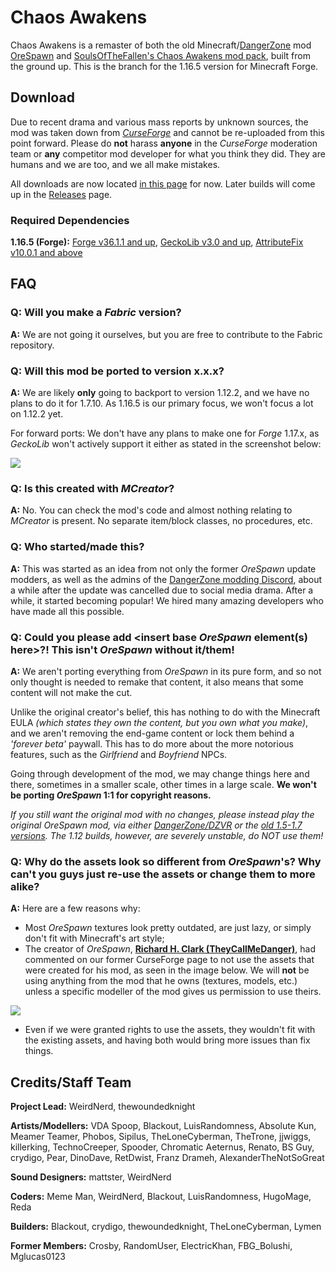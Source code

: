 # Chaos Awakens
Chaos Awakens is a remaster of both the old Minecraft/[DangerZone](http://dangerzonegame.net/) mod [OreSpawn](https://www.dangerzonegame.net/dz-21-mods.html) and [SoulsOfTheFallen's Chaos Awakens mod pack](https://web.archive.org/web/20180314164908/http://www.dangerzonegame.net/mods.html), built from the ground up. This is the branch for the 1.16.5 version for Minecraft Forge.

## Download
Due to recent drama and various mass reports by unknown sources, the mod was taken down from [*CurseForge*](https://www.curseforge.com/minecraft/mc-mods) and cannot be re-uploaded from this point forward. Please do **not** harass **anyone** in the *CurseForge* moderation team or **any** competitor mod developer for what you think they did. They are humans and we are too, and we all make mistakes.

All downloads are now located [in this page](https://chaosawakens.github.io/downloads.html) for now. Later builds will come up in the [Releases](https://github.com/Chaos-Awakens-Mod-Team/ChaosAwakens/releases/) page.

### Required Dependencies
**1.16.5 (Forge):** [Forge v36.1.1 and up](https://files.minecraftforge.net/net/minecraftforge/forge/index_1.16.5.html), [GeckoLib v3.0 and up](https://www.curseforge.com/minecraft/mc-mods/geckolib/files/all?filter-game-version=1738749986%3a70886), [AttributeFix v10.0.1 and above](https://www.curseforge.com/minecraft/mc-mods/attributefix/files/all?filter-game-version=1738749986%3a70886)

## FAQ
### Q: Will you make a *Fabric* version?
**A:** We are not going it ourselves, but you are free to contribute to the Fabric repository.

### Q: Will this mod be ported to version x.x.x?
**A:** We are likely **only** going to backport to version 1.12.2, and we have no plans to do it for 1.7.10. As 1.16.5 is our primary focus, we won't focus a lot on 1.12.2 yet.

For forward ports: We don't have any plans to make one for *Forge* 1.17.x, as *GeckoLib* won't actively support it either as stated in the screenshot below:

![](https://cdn.discordapp.com/attachments/816631663278686228/868465813135441940/unknown.png)

### Q: Is this created with *MCreator*?
**A:** No. You can check the mod's code and almost nothing relating to *MCreator* is present. No separate item/block classes, no procedures, etc.

### Q: Who started/made this?
**A:** This was started as an idea from not only the former *OreSpawn* update modders, as well as the admins of the [DangerZone modding Discord](https://discord.gg/hs6FJEDtMd), about a while after the update was cancelled due to social media drama. After a while, it started becoming popular! We hired many amazing developers who have made all this possible.

### Q: Could you please add \<insert base *OreSpawn* element(s) here\>?! This isn't *OreSpawn* without it/them!
**A:** We aren't porting everything from *OreSpawn* in its pure form, and so not only thought is needed to remake that content, it also means that some content will not make the cut.

Unlike the original creator's belief, this has nothing to do with the Minecraft EULA *(which states they own the content, but you own what you make)*, and we aren't removing the end-game content or lock them behind a *'forever beta'* paywall. This has to do more about the more notorious features, such as the *Girlfriend* and *Boyfriend* NPCs.

Going through development of the mod, we may change things here and there, sometimes in a smaller scale, other times in a large scale. __We won't be porting *OreSpawn* 1:1 for copyright reasons.__

_If you still want the original mod with no changes, please instead play the original *OreSpawn* mod, via either [*DangerZone*/*DZVR*](https://www.dangerzonegame.net/dz-21-mods.html) or the [old 1.5-1.7 versions](https://dangerzone-archive.weebly.com/orespawn.html). *The 1.12 builds, however, are severely unstable, do NOT use them!*_

### Q: Why do the assets look so different from *OreSpawn*'s? Why can't you guys just re-use the assets or change them to more alike?
**A:** Here are a few reasons why:
- Most *OreSpawn* textures look pretty outdated, are just lazy, or simply don't fit with Minecraft's art style;
- The creator of *OreSpawn*, [**Richard H. Clark (TheyCallMeDanger)**](https://www.youtube.com/channel/UC_Tsf31uosncmWCICYO52Dw), had commented on our former CurseForge page to not use the assets that were created for his mod, as seen in the image below. We will **not** be using anything from the mod that he owns (textures, models, etc.) unless a specific modeller of the mod gives us permission to use theirs.

![](https://cdn.discordapp.com/attachments/836006424781914154/846513645580189706/unknown.png)
- Even if we were granted rights to use the assets, they wouldn't fit with the existing assets, and having both would bring more issues than fix things.

## Credits/Staff Team
**Project Lead:** WeirdNerd, thewoundedknight

**Artists/Modellers:** VDA Spoop, Blackout, LuisRandomness, Absolute Kun, Meamer Teamer, Phobos, Sipilus, TheLoneCyberman, TheTrone, jjwiggs, killerking, TechnoCreeper, Spooder, Chromatic Aeternus, Renato, BS Guy, crydigo, Pear, DinoDave, RetDwist, Franz Drameh, AlexanderTheNotSoGreat

**Sound Designers:** mattster, WeirdNerd

**Coders:** Meme Man, WeirdNerd, Blackout, LuisRandomness, HugoMage, Reda

**Builders:** Blackout, crydigo, thewoundedknight, TheLoneCyberman, Lymen

**Former Members:** Crosby, RandomUser, ElectricKhan, FBG_Bolushi, Mglucas0123
